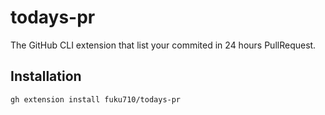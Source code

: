 # todays-pr

The GitHub CLI extension that list your commited in 24 hours PullRequest.

## Installation

```
gh extension install fuku710/todays-pr
```
